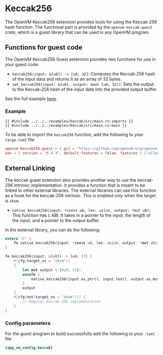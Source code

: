 # Keccak256

The OpenVM Keccak256 extension provides tools for using the Keccak-256 hash function.
The functional part is provided by the `openvm-keccak-guest` crate, which is a guest library that can be used in any OpenVM program.

## Functions for guest code

The OpenVM Keccak256 Guest extension provides two functions for use in your guest code:

- `keccak256(input: &[u8]) -> [u8; 32]`: Computes the Keccak-256 hash of the input data and returns it as an array of 32 bytes.
- `set_keccak256(input: &[u8], output: &mut [u8; 32])`: Sets the output to the Keccak-256 hash of the input data into the provided output buffer.

See the full example [here](https://github.com/openvm-org/openvm/blob/main/examples/keccak/src/main.rs).

### Example

```rust,no_run,noplayground
{{ #include ../../../examples/keccak/src/main.rs:imports }}
{{ #include ../../../examples/keccak/src/main.rs:main }}
```

To be able to import the `keccak256` function, add the following to your `Cargo.toml` file:

```toml
openvm-keccak256-guest = { git = "https://github.com/openvm-org/openvm.git" }
hex = { version = "0.4.3", default-features = false, features = ["alloc"] }
```

## External Linking

The keccak guest extension also provides another way to use the keccak-256 intrinsic implementation. It provides a function that is meant to be linked to other external libraries. The external libraries can use this function as a hook for the keccak-256 intrinsic. This is enabled only when the target is `zkvm`.

- `native_keccak256(input: *const u8, len: usize, output: *mut u8)`: This function has `C` ABI. It takes in a pointer to the input, the length of the input, and a pointer to the output buffer.

In the external library, you can do the following:

```rust
extern "C" {
    fn native_keccak256(input: *const u8, len: usize, output: *mut u8);
}

fn keccak256(input: &[u8]) -> [u8; 32] {
    #[cfg(target_os = "zkvm")]
    {
        let mut output = [0u8; 32];
        unsafe {
            native_keccak256(input.as_ptr(), input.len(), output.as_mut_ptr() as *mut u8);
        }
        output
    }
    #[cfg(not(target_os = "zkvm"))] {
        // Regular Keccak-256 implementation
    }
}
```

### Config parameters

For the guest program to build successfully add the following to your `.toml` file:

```toml
[app_vm_config.keccak]
```
